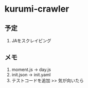 # kurumi-crawler

## 予定

1. JAをスクレイピング

## メモ

1. moment.js -> day.js
1. init.json -> init.yaml
1. テストコードを追加 >> 気が向いたら
